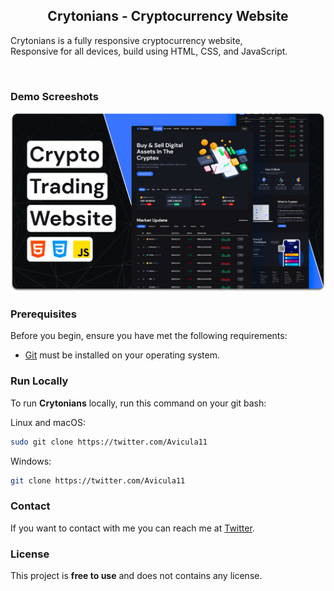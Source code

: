 

  <h2 align="center">Crytonians - Cryptocurrency Website</h2>

  Crytonians is a fully responsive cryptocurrency website, <br />Responsive for all devices, build using HTML, CSS, and JavaScript.


</div>

<br />

### Demo Screeshots

![Crytonians Desktop Demo](./readme-images/desktop.png "Desktop Demo")

### Prerequisites

Before you begin, ensure you have met the following requirements:

* [Git](https://git-scm.com/downloads "Download Git") must be installed on your operating system.

### Run Locally

To run **Crytonians** locally, run this command on your git bash:

Linux and macOS:

```bash
sudo git clone https://twitter.com/Avicula11
```

Windows:

```bash
git clone https://twitter.com/Avicula11
```

### Contact

If you want to contact with me you can reach me at [Twitter](https://www.twitter.com/Avicula11).

### License

This project is **free to use** and does not contains any license.
